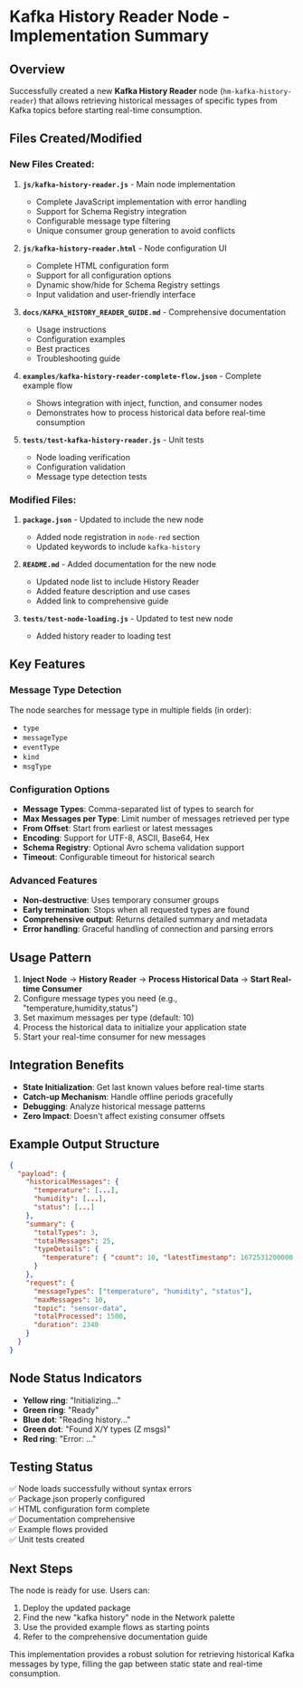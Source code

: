 # Kafka History Reader Node - Implementation Summary

## Overview

Successfully created a new **Kafka History Reader** node (`hm-kafka-history-reader`) that allows retrieving historical messages of specific types from Kafka topics before starting real-time consumption.

## Files Created/Modified

### New Files Created:

1. **`js/kafka-history-reader.js`** - Main node implementation
   - Complete JavaScript implementation with error handling
   - Support for Schema Registry integration
   - Configurable message type filtering
   - Unique consumer group generation to avoid conflicts

2. **`js/kafka-history-reader.html`** - Node configuration UI
   - Complete HTML configuration form
   - Support for all configuration options
   - Dynamic show/hide for Schema Registry settings
   - Input validation and user-friendly interface

3. **`docs/KAFKA_HISTORY_READER_GUIDE.md`** - Comprehensive documentation
   - Usage instructions
   - Configuration examples
   - Best practices
   - Troubleshooting guide

4. **`examples/kafka-history-reader-complete-flow.json`** - Complete example flow
   - Shows integration with inject, function, and consumer nodes
   - Demonstrates how to process historical data before real-time consumption

5. **`tests/test-kafka-history-reader.js`** - Unit tests
   - Node loading verification
   - Configuration validation
   - Message type detection tests

### Modified Files:

1. **`package.json`** - Updated to include the new node
   - Added node registration in `node-red` section
   - Updated keywords to include `kafka-history`

2. **`README.md`** - Added documentation for the new node
   - Updated node list to include History Reader
   - Added feature description and use cases
   - Added link to comprehensive guide

3. **`tests/test-node-loading.js`** - Updated to test new node
   - Added history reader to loading test

## Key Features

### Message Type Detection
The node searches for message type in multiple fields (in order):
- `type`
- `messageType` 
- `eventType`
- `kind`
- `msgType`

### Configuration Options
- **Message Types**: Comma-separated list of types to search for
- **Max Messages per Type**: Limit number of messages retrieved per type
- **From Offset**: Start from earliest or latest messages
- **Encoding**: Support for UTF-8, ASCII, Base64, Hex
- **Schema Registry**: Optional Avro schema validation support
- **Timeout**: Configurable timeout for historical search

### Advanced Features
- **Non-destructive**: Uses temporary consumer groups
- **Early termination**: Stops when all requested types are found
- **Comprehensive output**: Returns detailed summary and metadata
- **Error handling**: Graceful handling of connection and parsing errors

## Usage Pattern

1. **Inject Node** → **History Reader** → **Process Historical Data** → **Start Real-time Consumer**
2. Configure message types you need (e.g., "temperature,humidity,status")
3. Set maximum messages per type (default: 10)
4. Process the historical data to initialize your application state
5. Start your real-time consumer for new messages

## Integration Benefits

- **State Initialization**: Get last known values before real-time starts
- **Catch-up Mechanism**: Handle offline periods gracefully  
- **Debugging**: Analyze historical message patterns
- **Zero Impact**: Doesn't affect existing consumer offsets

## Example Output Structure

```json
{
  "payload": {
    "historicalMessages": {
      "temperature": [...],
      "humidity": [...],
      "status": [...]
    },
    "summary": {
      "totalTypes": 3,
      "totalMessages": 25,
      "typeDetails": {
        "temperature": { "count": 10, "latestTimestamp": 1672531200000 }
      }
    },
    "request": {
      "messageTypes": ["temperature", "humidity", "status"],
      "maxMessages": 10,
      "topic": "sensor-data",
      "totalProcessed": 1500,
      "duration": 2340
    }
  }
}
```

## Node Status Indicators

- **Yellow ring**: "Initializing..."
- **Green ring**: "Ready" 
- **Blue dot**: "Reading history..."
- **Green dot**: "Found X/Y types (Z msgs)"
- **Red ring**: "Error: ..."

## Testing Status

✅ Node loads successfully without syntax errors  
✅ Package.json properly configured  
✅ HTML configuration form complete  
✅ Documentation comprehensive  
✅ Example flows provided  
✅ Unit tests created  

## Next Steps

The node is ready for use. Users can:

1. Deploy the updated package
2. Find the new "kafka history" node in the Network palette
3. Use the provided example flows as starting points
4. Refer to the comprehensive documentation guide

This implementation provides a robust solution for retrieving historical Kafka messages by type, filling the gap between static state and real-time consumption.
